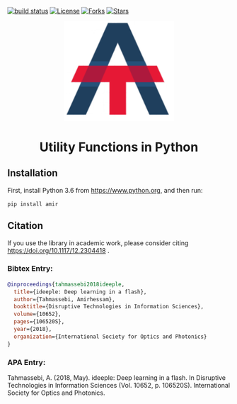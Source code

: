 [![build status](https://travis-ci.com/amirhessam88/amirhessam.svg?branch=master)](https://travis-ci.com/github/amirhessam88/amirhessam)
[![License](https://img.shields.io/github/license/amirhessam88/amirhessam)](https://github.com/amirhessam88/amirhessam/blob/master/LICENSE)
[![Forks](https://img.shields.io/github/forks/amirhessam88/amirhessam)](https://github.com/amirhessam88/amirhessam/network/members)
[![Stars](https://img.shields.io/github/stars/amirhessam88/amirhessam)](https://github.com/amirhessam88/amirhessam/stargazers)

<p align="center">
<a href="https://www.amirhessam.com/">
  <img src="https://raw.githubusercontent.com/amirhessam88/amirhessam/master/assets/design/logo.png" width="250"></img></a>
</p>

<h1 align="center">
    Utility Functions in Python
</h1>


## Installation

First, install Python 3.6 from https://www.python.org, and then run:

```
pip install amir
```

## Citation
If you use the library in academic work, please consider citing
https://doi.org/10.1117/12.2304418 .

### Bibtex Entry:
```bib
@inproceedings{tahmassebi2018ideeple,
  title={ideeple: Deep learning in a flash},
  author={Tahmassebi, Amirhessam},
  booktitle={Disruptive Technologies in Information Sciences},
  volume={10652},
  pages={106520S},
  year={2018},
  organization={International Society for Optics and Photonics}
}
```
### APA Entry:

Tahmassebi, A. (2018, May). ideeple: Deep learning in a flash. In Disruptive
Technologies in Information Sciences (Vol. 10652, p. 106520S). International
Society for Optics and Photonics.


